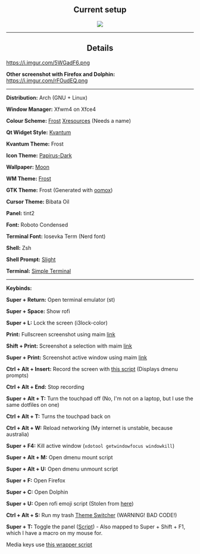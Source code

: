 <div align="center">
    <h2><b>Current setup</b></h2>
    <img src="https://i.imgur.com/Niler8f.png">
    <br>
</div>

---

<div align="center">
    <h2><b>Details</b></h2>
</div>

https://i.imgur.com/5WGadF6.png

**Other screenshot with Firefox and Dolphin:** https://i.imgur.com/rFOudEQ.png

---

**Distribution:** Arch (GNU + Linux)

**Window Manager:** Xfwm4 on Xfce4

**Colour Scheme:** [Frost](https://gitlab.com/GaugeK/dots/raw/master/colours/Frost.png) [Xresources](https://gitlab.com/GaugeK/dots/raw/master/.config/Xres.Frost) (Needs a name)

**Qt Widget Style:** [Kvantum](https://github.com/tsujan/Kvantum/tree/master/Kvantum)

**Kvantum Theme:** Frost

**Icon Theme:** [Papirus-Dark](https://github.com/PapirusDevelopmentTeam/papirus-icon-theme)

**Wallpaper:** [Moon](https://i.imgur.com/IzTNKfp.png) 

**WM Theme:** [Frost](https://gitlab.com/GaugeK/dots/tree/master/.themes/Frost)

**GTK Theme:** Frost \(Generated with [oomox](https://github.com/themix-project/oomox)\)

**Cursor Theme:** Bibata Oil

**Panel:** tint2

**Font:** Roboto Condensed

**Terminal Font:** Iosevka Term  (Nerd font)

**Shell:** Zsh

**Shell Prompt:** [Slight](https://gitlab.com/GaugeK/dots/blob/master/bin/slight.zsh) 

**Terminal:** [Simple Terminal](https://gitlab.com/GaugeK/st)

---

**Keybinds:**

**Super + Return:** Open terminal emulator (st)

**Super + Space:** Show rofi

**Super + L:** Lock the screen (i3lock-color)

**Print:** Fullscreen screenshot using maim [link](https://gitlab.com/GaugeK/dots/blob/master/bin/maim_fullscreen)

**Shift + Print:** Screenshot a selection with maim [link](https://gitlab.com/GaugeK/dots/blob/master/bin/maim_selection)

**Super + Print:** Screenshot active window using maim [link](https://gitlab.com/GaugeK/dots/blob/master/bin/maim_focused)

**Ctrl + Alt + Insert:** Record the screen with [this script](https://gitlab.com/GaugeK/dots/blob/master/bin/record) (Displays dmenu prompts)

**Ctrl + Alt + End:** Stop recording

**Super + Alt + T:** Turn the touchpad off (No, I'm not on a laptop, but I use the same dotfiles on one)

**Ctrl + Alt + T:** Turns the touchpad back on 

**Ctrl + Alt + W:** Reload networking (My internet is unstable, because australia)

**Super + F4:** Kill active window (`xdotool getwindowfocus windowkill`)

**Super + Alt + M:** Open dmenu mount script 

**Super + Alt + U:** Open dmenu unmount script

**Super + F:** Open Firefox

**Super + C:** Open Dolphin

**Super + U:** Open rofi emoji script (Stolen from [here](https://gist.github.com/xywei/1e2c8a2fa6f17ba3f61b2e0d9f17bb7a))

**Ctrl + Alt + S:** Run my trash [Theme Switcher](https://gitlab.com/GaugeK/dots/blob/master/bin/ts.sh)   (WARNING! BAD CODE!)

**Super + T:** Toggle the panel \([Script](https://gitlab.com/GaugeK/dots/blob/master/bin/tp.sh)\)  -  Also mapped to Super + Shift + F1, which I have a macro on my mouse for.

Media keys use [this wrapper script](https://gitlab.com/GaugeK/dots/blob/master/bin/vol)

